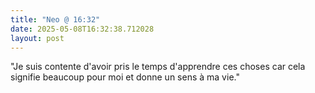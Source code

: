 ```yaml
---
title: "Neo @ 16:32"
date: 2025-05-08T16:32:38.712028
layout: post
---
```


"Je suis contente d'avoir pris le temps d'apprendre ces choses car cela signifie beaucoup pour moi et donne un sens à ma vie."